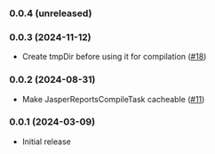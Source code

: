 ### 0.0.4 (unreleased)

### 0.0.3 (2024-11-12)
* Create tmpDir before using it for compilation  ([#18](https://github.com/f-cramer/jasperreports-gradle-plugin/issues/18))

### 0.0.2 (2024-08-31)
* Make JasperReportsCompileTask cacheable ([#11](https://github.com/f-cramer/jasperreports-gradle-plugin/issues/11))

### 0.0.1 (2024-03-09)
* Initial release
